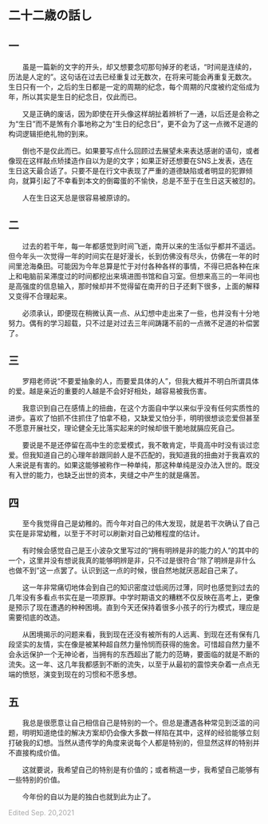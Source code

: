 **<font size=5>二十二歳の話し</font>**

## 一

&emsp;&emsp;虽是一篇新的文字的开头，却又想要念叨那句掉牙的老话，“时间是连续的，历法是人定的”。这句话在过去已经重复过无数次，在将来可能会再重复无数次。生日只有一个，之后的生日都是一定的周期的纪念，每个周期的尺度被约定俗成为年，所以其实是生日的纪念日，仅此而已。

&emsp;&emsp;又是正确的废话，因为即使在开头像这样胡扯着辨析了一通，以后还是会称之为“生日”而不是煞有介事地称之为“生日的纪念日”，更不会为了这一点微不足道的构词逻辑拒绝礼物的到来。

&emsp;&emsp;倒也不是仅此而已。如果要写点什么回顾过去展望未来表达感谢的语句，或者像现在这样敲点矫揉造作自以为是的文字；如果正好还想要在SNS上发表，选在生日这天最合适了。只要不是在行文中表现了严重的道德缺陷或者明显的犯罪倾向，就算引起了不幸看到本文的倒霉蛋的不愉快，总是不至于在生日这天被怼的。

&emsp;&emsp;人在生日这天总是很容易被原谅的。

## 二

&emsp;&emsp;过去的若干年，每一年都感觉到时间飞逝，南开以来的生活似乎都并不遥远。但今年头一次觉得一年的时间实在是好漫长，长到仿佛没有尽头，仿佛在一年的时间里沧海桑田。可能因为今年总算是忙于对付各种各样的事情，不得已把各种在床上和电脑前呆滞度过的时间都挖出来填进图书馆和自习室。但想来高三的一年间也是高强度的信息输入，那时候却并不觉得留在南开的日子还剩下很多，上面的解释又变得不合理起来。

&emsp;&emsp;必须承认，即便现在稍微认真一点、从幻想中走出来了一些，也并没有十分地努力。偶有的学习超载，只不过是对过去三年间踌躇不前的一点微不足道的补偿罢了。

## 三

&emsp;&emsp;罗翔老师说“不要爱抽象的人，而要爱具体的人”，但我大概并不明白所谓具体的爱。越是亲近的重要的人越是不会好好相处，越容易被我伤害。

&emsp;&emsp;我意识到自己在感情上的扭曲，在这个方面自中学以来似乎没有任何实质性的进步。喜欢了怕抓不住抓住了怕拿不稳，又缺爱又怕分手，明明很想谈恋爱但甚至不愿意开展社交，理论健全无比落实起来的时候却很干脆地就膈应死自己。

&emsp;&emsp;要说是不是还停留在高中生的恋爱模式，我不敢肯定，毕竟高中时没有谈过恋爱。但我知道自己的心理年龄跟同龄人是不匹配的，我知道我的扭曲对于我喜欢的人来说是有害的。如果这能够被称作一种单纯，那这种单纯是没办法入世的。既没有入世的能力，也缺乏出世的资本，夹缝之中产生的就是痛苦。

## 四

&emsp;&emsp;至今我觉得自己是幼稚的。而今年对自己的伟大发现，就是若干次确认了自己实在是非常幼稚，以至于不时可以刷新对自己幼稚程度的估计。

&emsp;&emsp;有时候会感觉自己是王小波杂文里写过的“拥有明辨是非的能力的人”的其中的一个，这里并没有想说我真的能够明辨是非，只不过是很符合“除了明辨是非什么也做不到”这一点罢了。认识到这一点的时候，很自然地就厌恶起自己来了。

&emsp;&emsp;这一年非常痛切地体会到自己的知识密度过低阅历过薄，同时也感觉到过去的几年没有多看点书实在是一项原罪。中学时期语文的糟糕不仅反映在高考上，更像是预示了现在遭遇的种种困境。直到今天还保持着很多小孩子的行为模式，理应是需要彻底的改造。

&emsp;&emsp;从困境揭示的问题来看，我到现在还没有被所有的人远离、到现在还有保有几段坚实的友情，实在像是被某种超自然力量怜悯而获得的施舍。可惜超自然力量不会永远保护一个无神论者，当拥有的东西超出了能力的范畴，要面临的就是不断的流失。这一年、这几年我都感到不断的流失，以至于从最初的震惊夹杂着一点点无端的愤怒，演变到现在的习惯和不愿多想。

## 五

&emsp;&emsp;我总是很愿意让自己相信自己是特别的一个。但总是遭遇各种常见到泛滥的问题，明明知道绝佳的解决方案却仍会像大多数一样陷在其中，这样的经验能够立刻打破我的幻想。当然从遗传学的角度来说每个人都是特别的，但显然这样的特别并不直接构成价值。

&emsp;&emsp;这就要说，我希望自己的特别是有价值的；或者稍退一步，我希望自己能够有一些特别的价值。

&emsp;&emsp;今年份的自以为是的独白也就到此为止了。

<font color=DarkGray>Edited Sep. 20,2021</font>

